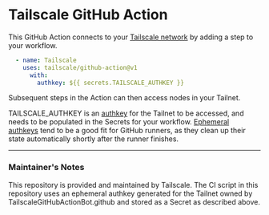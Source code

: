 # Tailscale GitHub Action

This GitHub Action connects to your [Tailscale network](https://tailscale.com)
by adding a step to your workflow.

```yaml
  - name: Tailscale
    uses: tailscale/github-action@v1
      with:
        authkey: ${{ secrets.TAILSCALE_AUTHKEY }}
```

Subsequent steps in the Action can then access nodes in your Tailnet.

TAILSCALE\_AUTHKEY is an [authkey](https://tailscale.com/kb/1085/auth-keys/) 
for the Tailnet to be accessed, and needs to be populated in the Secrets for
your workflow. [Ephemeral authkeys](https://tailscale.com/kb/1111/ephemeral-nodes/) tend
to be a good fit for GitHub runners, as they clean up their state automatically shortly
after the runner finishes.

----

### Maintainer's Notes
This repository is provided and maintained by Tailscale. The CI script in this
repository uses an ephemeral authkey generated for the Tailnet owned by
TailscaleGitHubActionBot.github and stored as a Secret as described above.

